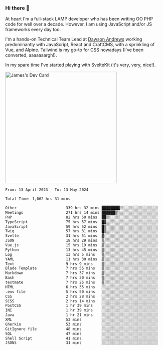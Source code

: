 ### Hi there 👋

<!--
**JamesNock/JamesNock** is a ✨ _special_ ✨ repository because its `README.md` (this file) appears on your GitHub profile.

Here are some ideas to get you started:

- 🔭 I’m currently working on ...
- 🌱 I’m currently learning ...
- 👯 I’m looking to collaborate on ...
- 🤔 I’m looking for help with ...
- 💬 Ask me about ...
- 📫 How to reach me: ...
- 😄 Pronouns: ...
- ⚡ Fun fact: ...
-->
At heart I'm a full-stack LAMP developer who has been writing OO PHP code for well over a decade. However, I am using JavaScript and/or JS frameworks every day too.

I'm a hands-on Technical Team Lead at [Dawson Andrews](https://www.dawsonandrews.com/) working predominantly with JavaScript, React and CraftCMS, with a sprinkling of Vue, and Alpine. Tailwind is my go-to for CSS nowadays (I've been converted, aaaaaaargh!).

In my spare time I've started playing with SvelteKit (it's very, very, nice!).

<a href="https://app.daily.dev/h2onock"><img src="https://api.daily.dev/devcards/v2/XQraFlxE3JPWOlcSuOB2K.png?type=default&r=18u" width="356" alt="James's Dev Card"/></a>

<!--START_SECTION:waka-->

```txt
From: 13 April 2023 - To: 13 May 2024

Total Time: 1,062 hrs 31 mins

Other                      339 hrs 32 mins ████████░░░░░░░░░░░░░░░░░   31.96 %
Meetings                   271 hrs 14 mins ██████▒░░░░░░░░░░░░░░░░░░   25.53 %
PHP                        82 hrs 50 mins  ██░░░░░░░░░░░░░░░░░░░░░░░   07.80 %
TypeScript                 75 hrs 57 mins  █▓░░░░░░░░░░░░░░░░░░░░░░░   07.15 %
JavaScript                 59 hrs 52 mins  █▒░░░░░░░░░░░░░░░░░░░░░░░   05.64 %
Twig                       57 hrs 31 mins  █▒░░░░░░░░░░░░░░░░░░░░░░░   05.42 %
Svelte                     31 hrs 51 mins  ▓░░░░░░░░░░░░░░░░░░░░░░░░   03.00 %
JSON                       18 hrs 29 mins  ▒░░░░░░░░░░░░░░░░░░░░░░░░   01.74 %
Vue.js                     15 hrs 19 mins  ▒░░░░░░░░░░░░░░░░░░░░░░░░   01.44 %
Python                     13 hrs 45 mins  ▒░░░░░░░░░░░░░░░░░░░░░░░░   01.30 %
Log                        13 hrs 5 mins   ▒░░░░░░░░░░░░░░░░░░░░░░░░   01.23 %
YAML                       11 hrs 30 mins  ▒░░░░░░░░░░░░░░░░░░░░░░░░   01.08 %
Text                       9 hrs 9 mins    ▒░░░░░░░░░░░░░░░░░░░░░░░░   00.86 %
Blade Template             7 hrs 55 mins   ▒░░░░░░░░░░░░░░░░░░░░░░░░   00.75 %
Markdown                   7 hrs 37 mins   ▒░░░░░░░░░░░░░░░░░░░░░░░░   00.72 %
Bash                       7 hrs 30 mins   ▒░░░░░░░░░░░░░░░░░░░░░░░░   00.71 %
textmate                   7 hrs 25 mins   ▒░░░░░░░░░░░░░░░░░░░░░░░░   00.70 %
HTML                       6 hrs 35 mins   ░░░░░░░░░░░░░░░░░░░░░░░░░   00.62 %
.env file                  5 hrs 50 mins   ░░░░░░░░░░░░░░░░░░░░░░░░░   00.55 %
CSS                        2 hrs 28 mins   ░░░░░░░░░░░░░░░░░░░░░░░░░   00.23 %
SCSS                       2 hrs 14 mins   ░░░░░░░░░░░░░░░░░░░░░░░░░   00.21 %
PostCSS                    1 hr 39 mins    ░░░░░░░░░░░░░░░░░░░░░░░░░   00.16 %
INI                        1 hr 39 mins    ░░░░░░░░░░░░░░░░░░░░░░░░░   00.16 %
Java                       1 hr 21 mins    ░░░░░░░░░░░░░░░░░░░░░░░░░   00.13 %
XML                        53 mins         ░░░░░░░░░░░░░░░░░░░░░░░░░   00.08 %
Gherkin                    53 mins         ░░░░░░░░░░░░░░░░░░░░░░░░░   00.08 %
GitIgnore file             48 mins         ░░░░░░░░░░░░░░░░░░░░░░░░░   00.08 %
SQL                        47 mins         ░░░░░░░░░░░░░░░░░░░░░░░░░   00.07 %
Shell Script               41 mins         ░░░░░░░░░░░░░░░░░░░░░░░░░   00.07 %
JSON5                      31 mins         ░░░░░░░░░░░░░░░░░░░░░░░░░   00.05 %
```

<!--END_SECTION:waka-->
